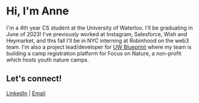 # Hi, I'm Anne
I'm a 4th year CS student at the University of Waterloo. I'll be graduating in June of 2023! I've previously worked at Instagram, Salesforce, Wish and Heymarket, and this fall I'll be in NYC interning at Robinhood on the web3 team. I'm also a project lead/developer for [UW Blueprint](https://uwblueprint.org/) where my team is building a camp registration platform for Focus on Nature, a non-profit which hosts youth nature camps. 

## Let's connect!
[LinkedIn](https://www.linkedin.com/in/anne-chung/) | [Email](mailto:anne.chung@uwaterloo.ca) 
